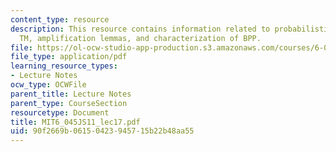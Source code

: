 ```yaml
---
content_type: resource
description: This resource contains information related to probabilistic polynomial-time
  TM, amplification lemmas, and characterization of BPP.
file: https://ol-ocw-studio-app-production.s3.amazonaws.com/courses/6-045j-automata-computability-and-complexity-spring-2011/90f2669b06150423945715b22b48aa55_MIT6_045JS11_lec17.pdf
file_type: application/pdf
learning_resource_types:
- Lecture Notes
ocw_type: OCWFile
parent_title: Lecture Notes
parent_type: CourseSection
resourcetype: Document
title: MIT6_045JS11_lec17.pdf
uid: 90f2669b-0615-0423-9457-15b22b48aa55
---
```

